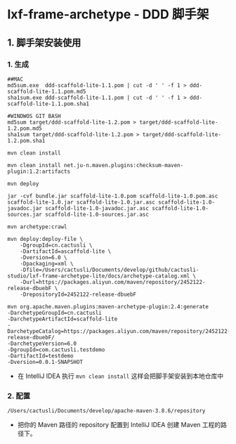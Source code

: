 # lxf-frame-archetype - DDD 脚手架

## 1. 脚手架安装使用

### 1. 生成

```shell
##MAC
md5sum.exe  ddd-scaffold-lite-1.1.pom | cut -d ' ' -f 1 > ddd-scaffold-lite-1.1.pom.md5
sha1sum.exe ddd-scaffold-lite-1.1.pom | cut -d ' ' -f 1 > ddd-scaffold-lite-1.1.pom.sha1
```

```shell
#WINDWOS GIT BASH 
md5sum target/ddd-scaffold-lite-1.2.pom > target/ddd-scaffold-lite-1.2.pom.md5
sha1sum target/ddd-scaffold-lite-1.2.pom > target/ddd-scaffold-lite-1.2.pom.sha1
```

```shell
mvn clean install
```

```shell
mvn clean install net.ju-n.maven.plugins:checksum-maven-plugin:1.2:artifacts
```

```shell
mvn deploy
```

```shell
jar -cvf bundle.jar scaffold-lite-1.0.pom scaffold-lite-1.0.pom.asc scaffold-lite-1.0.jar scaffold-lite-1.0.jar.asc scaffold-lite-1.0-javadoc.jar scaffold-lite-1.0-javadoc.jar.asc scaffold-lite-1.0-sources.jar scaffold-lite-1.0-sources.jar.asc
```

```shell[archetype-catalog.xml](..%2F..%2F..%2F..%2Fapache-maven-3.8.6%2Frepository%2Farchetype-catalog.xml)
mvn archetype:crawl
```

```shell
mvn deploy:deploy-file \
    -DgroupId=cn.cactusli \
    -DartifactId=ascaffold-lite \
    -Dversion=6.0 \
    -Dpackaging=xml \
    -Dfile=/Users/cactusli/Documents/develop/github/cactusli-studio/lxf-frame-archetype-lite/docs/archetype-catalog.xml \
    -Durl=https://packages.aliyun.com/maven/repository/2452122-release-dbuebF \
    -DrepositoryId=2452122-release-dbuebF
```

```shell
mvn org.apache.maven.plugins:maven-archetype-plugin:2.4:generate
-DarchetypeGroupId=cn.cactusli
-DarchetypeArtifactId=scaffold-lite
-DarchetypeCatalog=https://packages.aliyun.com/maven/repository/2452122-release-dbuebF/
-DarchetypeVersion=6.0
-DgroupId=com.cactusli.testdemo
-DartifactId=testdemo
-Dversion=0.0.1-SNAPSHOT    
```

- 在 IntelliJ IDEA 执行 `mvn clean install` 这样会把脚手架安装到本地仓库中

### 2. 配置

```shell
/Users/cactusli/Documents/develop/apache-maven-3.8.6/repository
```

- 把你的 Maven 路径的 repository 配置到 IntelliJ IDEA 创建 Maven 工程的路径下。